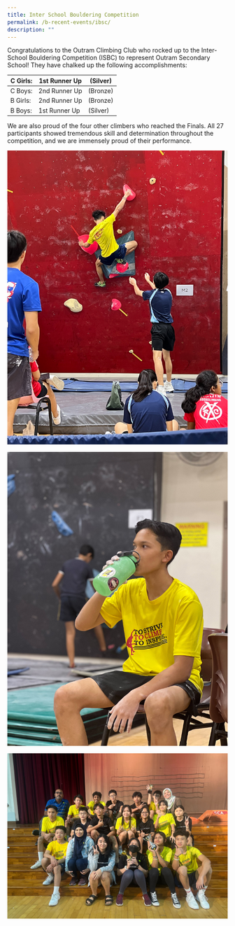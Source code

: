 ```yaml
---
title: Inter School Bouldering Competition
permalink: /b-recent-events/ibsc/
description: ""
---
```

Congratulations to the Outram Climbing Club who rocked up to the Inter-School Bouldering Competition (ISBC) to represent Outram Secondary School! They have chalked up the following accomplishments:


| C Girls:| 1st Runner Up|(Silver) |
| -------- | -------- | -------- |
| C Boys:   | 2nd Runner Up  | (Bronze)   |
|  B Girls:  | 2nd Runner Up  |  (Bronze)   |
|   B Boys: | 1st Runner Up    |  (Silver)  |




We are also proud of the four other climbers who reached the Finals. All 27 participants showed tremendous skill and determination throughout the competition, and we are immensely proud of their performance.


![](/images/News%20and%20Announcements/2023/ISBC/copy%20of%20img_5233%20copy.jpg)

![](/images/News%20and%20Announcements/2023/ISBC/copy%20of%20img_5291%20copy.jpg)

![](/images/News%20and%20Announcements/2023/ISBC/copy%20of%20img_5390%20copy.jpg)